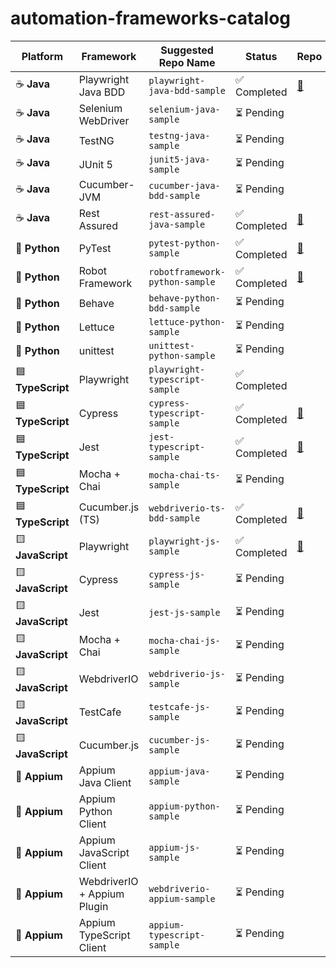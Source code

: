 # automation-frameworks-catalog

| Platform          | Framework                   | Suggested Repo Name            | Status      | Repo                                                                    | Contributor                                                                                                                                               |
| ----------------- | --------------------------- | ------------------------------ | ----------- |-------------------------------------------------------------------------|-----------------------------------------------------------------------------------------------------------------------------------------------------------|
| ☕️ **Java**       | Playwright Java BDD         | `playwright-java-bdd-sample`   | ✅ Completed | [🔗](https://github.com/Test-Architect/playwright-java-bdd-sample)      | [<img src="https://github.com/lamhotsiagian.png?size=20" alt="Lamhot Siagian" width="20" height="20" style="border-radius:50%;">](https://github.com/lamhotsiagian) |
| ☕️ **Java**       | Selenium WebDriver          | `selenium-java-sample`         | ⏳ Pending   |                                                                         |                                                                                                                                                           |
| ☕️ **Java**       | TestNG                      | `testng-java-sample`           | ⏳ Pending   |                                                                         |                                                                                                                                                           |
| ☕️ **Java**       | JUnit 5                     | `junit5-java-sample`           | ⏳ Pending   |                                                                         |                                                                                                                                                           |
| ☕️ **Java**       | Cucumber-JVM                | `cucumber-java-bdd-sample`     | ⏳ Pending   |                                                                         |                                                                                                                                                           |
| ☕️ **Java**       | Rest Assured                | `rest-assured-java-sample`     | ✅ Completed  |   [🔗](https://github.com/Test-Architect/rest-assured-java-sample)          | [<img src="https://github.com/thananauto.png?size=20" alt="thananauto" width="20" height="20" style="border-radius:50%;">](https://github.com/thananauto) |
| 🐍 **Python**     | PyTest                      | `pytest-python-sample`         | ✅ Completed | [🔗](https://github.com/Test-Architect/pytest-python-sample)            | [<img src="https://github.com/IsraelW18.png?size=20" alt="IsraelW18" width="20" height="20" style="border-radius:50%;">](https://github.com/IsraelW18)    |
| 🐍 **Python**     | Robot Framework             | `robotframework-python-sample` | ✅ Completed   | [🔗](https://github.com/Test-Architect/robotframework-python-sample)    | [<img src="https://github.com/emasmirza03.png?size=20" alt="emasmirza03" width="20" height="20" style="border-radius:50%;">](https://github.com/emasmirza03)      |
| 🐍 **Python**     | Behave                      | `behave-python-bdd-sample`     | ⏳ Pending   |                                                                         |                                                                                                                                                           |
| 🐍 **Python**     | Lettuce                     | `lettuce-python-sample`        | ⏳ Pending   |                                                                         |                                                                                                                                                           |
| 🐍 **Python**     | unittest                    | `unittest-python-sample`       | ⏳ Pending   |                                                                         |                                                                                                                                                           |
| 🟦 **TypeScript** | Playwright                  | `playwright-typescript-sample` | ✅ Completed |                                                                         |                                                                                                                                                           |
| 🟦 **TypeScript** | Cypress                     | `cypress-typescript-sample`    |  ✅ Completed |  [🔗](https://github.com/srthorat/sauce-lab-ats-cypress-typescript )   | [<img src="https://github.com/srthorat.png?size=20" alt="IsraelW18" width="20" height="20" style="border-radius:50%;">](https://github.com/srthorat)     |
| 🟦 **TypeScript** | Jest                        | `jest-typescript-sample`       | ✅ Completed  |  [🔗](https://github.com/srthorat/petstore-ts)                        | [<img src="https://github.com/srthorat.png?size=20" alt="IsraelW18" width="20" height="20" style="border-radius:50%;">](https://github.com/srthorat)      |
| 🟦 **TypeScript** | Mocha + Chai                | `mocha-chai-ts-sample`         | ⏳ Pending   |                                                                         |                                                                                                                                                           |
| 🟦 **TypeScript** | Cucumber.js (TS)            | `webdriverio-ts-bdd-sample`    | ✅ Completed | [🔗](https://github.com/Test-Architect/webdriverio-js-sample)           | [<img src="https://github.com/kennyfrans.png?size=20" alt="Kenny Frans" width="20" height="20" style="border-radius:50%;">](https://github.com/kennyfrans)|
| 🟨 **JavaScript** | Playwright                  | `playwright-js-sample`         | ✅ Completed | [🔗](https://github.com/Test-Architect/playwright-typescript-sample)    | [<img src="https://github.com/thananauto.png?size=20" alt="thananauto" width="20" height="20" style="border-radius:50%;">](https://github.com/thananauto) |
| 🟨 **JavaScript** | Cypress                     | `cypress-js-sample`            | ⏳ Pending   |                                                                         |                                                                                                                                                           |
| 🟨 **JavaScript** | Jest                        | `jest-js-sample`               | ⏳ Pending   |                                                                         |                                                                                                                                                           |
| 🟨 **JavaScript** | Mocha + Chai                | `mocha-chai-js-sample`         | ⏳ Pending   |                                                                         |                                                                                                                                                           |
| 🟨 **JavaScript** | WebdriverIO                 | `webdriverio-js-sample`        | ⏳ Pending   |                                                                         |                                                                                                                                                           |
| 🟨 **JavaScript** | TestCafe                    | `testcafe-js-sample`           | ⏳ Pending   |                                                                         |                                                                                                                                                           |
| 🟨 **JavaScript** | Cucumber.js                 | `cucumber-js-sample`           | ⏳ Pending   |                                                                         |                                                                                                                                                           |
| 🤖 **Appium**     | Appium Java Client          | `appium-java-sample`           | ⏳ Pending   |                                                                         |                                                                                                                                                           |
| 🤖 **Appium**     | Appium Python Client        | `appium-python-sample`         | ⏳ Pending   |                                                                         |                                                                                                                                                           |
| 🤖 **Appium**     | Appium JavaScript Client    | `appium-js-sample`             | ⏳ Pending   |                                                                         |                                                                                                                                                           |
| 🤖 **Appium**     | WebdriverIO + Appium Plugin | `webdriverio-appium-sample`    | ⏳ Pending   |                                                                         |                                                                                                                                                           |
| 🤖 **Appium**     | Appium TypeScript Client    | `appium-typescript-sample`     | ⏳ Pending   |                                                                         |                                                                                                                                                           |
